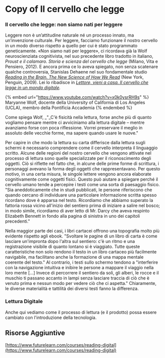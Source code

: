 # Copy of Il cervello che legge

### Il cervello che legge: non siamo nati per leggere



Leggere non è un’attitudine naturale né un processo innato, ma un’invenzione culturale. Per leggere, facciamo funzionare il nostro cervello in un modo diverso rispetto a quello per cui è stato programmato geneticamente. «Non siamo nati per leggere», ci ricordava già la Wolf neuroscienziata cognitivista, nel suo precedente libro tradotto in italiano, _Proust e il calamaro. Storia e scienza del cervello che legge_ (Milano, Vita e Pensiero, 2012). E ancora prima ce lo aveva spiegato, non senza scatenare qualche controversia, Stanislas Dehaene nel suo fondamentale studio [_Reading in the Brain. The New Science of How We Read_](https://www.academia.edu/38286217/\_Stanislas\_Dehaene\_Reading\_in\_the\_Brain\_The\_Scie\_z\_lib\_org\_pdf) (New York, Penguin, 2009). Lei lo ribadisce in [_Lettore, vieni a casa. Il cervello che legge in un mondo digitale_](https://www.amazon.it/Lettore-vieni-casa-cervello-digitale/dp/8834330641)_._

&#x20;

{% embed url="https://www.youtube.com/watch?v=x0k0ysrRH9s" %}
Maryanne Wolf, docente della University of California di Los Angeles (UCLA), membro della Pontificia Accademia
{% endembed %}

Come spiega Wolf, _"_C'è fisicità nella lettura, forse anche più di quanto vogliamo pensare mentre ci avviciniamo alla lettura digitale – mentre avanziamo forse con poca riflessione. Vorrei preservare il meglio in assoluto delle vecchie forme, ma sapere quando usare le nuove."

Per capire in che modo la lettura su carta differisce dalla lettura sugli schermi è necessario comprendere come il cervello interpreta il linguaggio scritto. Alcune delle regioni del nostro cervello che vengono attivate nel processo di lettura sono quelle specializzate per il riconoscimento degli oggetti. Ciò si riflette nel fatto che, in alcune delle prime forme di scrittura, i personaggi avevano la forma degli oggetti che rappresentavano. Per questo motivo, in una certa misura, le singole lettere vengono ancora elaborate cognitivamente come oggetti fisici. Questo può aiutare a spiegare perché il cervello umano tende a percepire i testi come una sorta di paesaggio fisico. "Sia aneddoticamente che in studi pubblicati, le persone riferiscono che quando cercano di individuare una particolare informazione scritta spesso ricordano dove è apparsa nel testo. Ricordiamo che abbiamo superato la fattoria rossa vicino all'inizio del sentiero prima di iniziare a salire nel bosco; in modo simile, ricordiamo di aver letto di Mr. Darcy che aveva respinto Elizabeth Bennett in fondo alla pagina di sinistra in uno dei capitoli precedenti."

Nella maggior parte dei casi, i libri cartacei offrono una topografia molto più evidente rispetto agli ebook. "Svoltare le pagine di un libro di carta è come lasciare un'impronta dopo l'altra sul sentiero: c'è un ritmo e una registrazione visibile di quanto lontano si è viaggiato. Tutte queste caratteristiche non solo rendono il testo in un libro cartaceo più facilmente navigabile, ma facilitano anche la formazione di una mappa mentale coerente del testo." Al contrario,  i testi sullo schermo tendono a "interferire con la navigazione intuitiva e inibire le persone a mappare il viaggio nella loro mente \[…] Invece di percorrere il sentiero da soli, gli alberi, le rocce e il muschio ti passano accanto in lampi senza lasciare traccia di ciò che è venuto prima e nessun modo per vedere ciò che ci aspetta." Chiaramente, le diverse materialità e tattilità dei diversi testi fanno la differenza.

### Lettura Digitale

Anche qui vediamo come il processo di lettura (e il prodotto) possa essere cambiato con l'introduzione della tecnologia.&#x20;

## Risorse Aggiuntive

[https://www.futurelearn.com/courses/reading-digital](https://www.futurelearn.com/courses/reading-digital)

